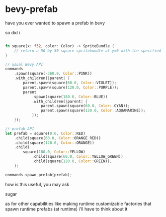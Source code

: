 # bevy-prefab
have you ever wanted to spawn a prefab in bevy

so did i

```rust

fn square(x: f32, color: Color) -> SpriteBundle {
    // return a 50 by 50 square spritebundle at y=0 with the specified x coord and color
}

// usual Bevy API
commands
    .spawn(square(-360.0, Color::PINK))
    .with_children(|parent| {
        parent.spawn(square(60.0, Color::VIOLET));
        parent.spawn(square(120.0, Color::PURPLE));
        parent
            .spawn(square(180.0, Color::BLUE))
            .with_children(|parent| {
                parent.spawn(square(60.0, Color::CYAN));
                parent.spawn(square(120.0, Color::AQUAMARINE));
            });
    });

// prefab API
let prefab = square(0.0, Color::RED)
    .child(square(60.0, Color::ORANGE_RED))
    .child(square(120.0, Color::ORANGE))
    .child(
        square(180.0, Color::YELLOW)
            .child(square(60.0, Color::YELLOW_GREEN))
            .child(square(120.0, Color::GREEN)),
    );

commands.spawn_prefab(prefab);
```

how is this useful, you may ask

sugar

as for other capabilities like making runtime customizable factories that spawn runtime prefabs (at runtime) i'll have to think about it
